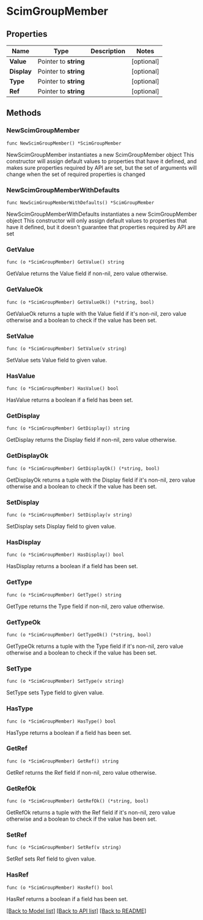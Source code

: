 # ScimGroupMember

## Properties

Name | Type | Description | Notes
------------ | ------------- | ------------- | -------------
**Value** | Pointer to **string** |  | [optional] 
**Display** | Pointer to **string** |  | [optional] 
**Type** | Pointer to **string** |  | [optional] 
**Ref** | Pointer to **string** |  | [optional] 

## Methods

### NewScimGroupMember

`func NewScimGroupMember() *ScimGroupMember`

NewScimGroupMember instantiates a new ScimGroupMember object
This constructor will assign default values to properties that have it defined,
and makes sure properties required by API are set, but the set of arguments
will change when the set of required properties is changed

### NewScimGroupMemberWithDefaults

`func NewScimGroupMemberWithDefaults() *ScimGroupMember`

NewScimGroupMemberWithDefaults instantiates a new ScimGroupMember object
This constructor will only assign default values to properties that have it defined,
but it doesn't guarantee that properties required by API are set

### GetValue

`func (o *ScimGroupMember) GetValue() string`

GetValue returns the Value field if non-nil, zero value otherwise.

### GetValueOk

`func (o *ScimGroupMember) GetValueOk() (*string, bool)`

GetValueOk returns a tuple with the Value field if it's non-nil, zero value otherwise
and a boolean to check if the value has been set.

### SetValue

`func (o *ScimGroupMember) SetValue(v string)`

SetValue sets Value field to given value.

### HasValue

`func (o *ScimGroupMember) HasValue() bool`

HasValue returns a boolean if a field has been set.

### GetDisplay

`func (o *ScimGroupMember) GetDisplay() string`

GetDisplay returns the Display field if non-nil, zero value otherwise.

### GetDisplayOk

`func (o *ScimGroupMember) GetDisplayOk() (*string, bool)`

GetDisplayOk returns a tuple with the Display field if it's non-nil, zero value otherwise
and a boolean to check if the value has been set.

### SetDisplay

`func (o *ScimGroupMember) SetDisplay(v string)`

SetDisplay sets Display field to given value.

### HasDisplay

`func (o *ScimGroupMember) HasDisplay() bool`

HasDisplay returns a boolean if a field has been set.

### GetType

`func (o *ScimGroupMember) GetType() string`

GetType returns the Type field if non-nil, zero value otherwise.

### GetTypeOk

`func (o *ScimGroupMember) GetTypeOk() (*string, bool)`

GetTypeOk returns a tuple with the Type field if it's non-nil, zero value otherwise
and a boolean to check if the value has been set.

### SetType

`func (o *ScimGroupMember) SetType(v string)`

SetType sets Type field to given value.

### HasType

`func (o *ScimGroupMember) HasType() bool`

HasType returns a boolean if a field has been set.

### GetRef

`func (o *ScimGroupMember) GetRef() string`

GetRef returns the Ref field if non-nil, zero value otherwise.

### GetRefOk

`func (o *ScimGroupMember) GetRefOk() (*string, bool)`

GetRefOk returns a tuple with the Ref field if it's non-nil, zero value otherwise
and a boolean to check if the value has been set.

### SetRef

`func (o *ScimGroupMember) SetRef(v string)`

SetRef sets Ref field to given value.

### HasRef

`func (o *ScimGroupMember) HasRef() bool`

HasRef returns a boolean if a field has been set.


[[Back to Model list]](../README.md#documentation-for-models) [[Back to API list]](../README.md#documentation-for-api-endpoints) [[Back to README]](../README.md)


